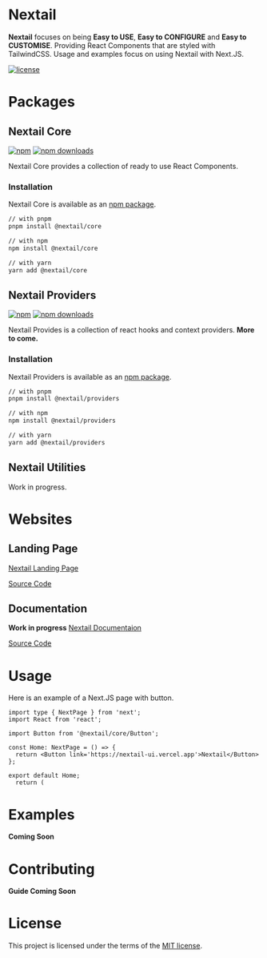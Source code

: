 # Nextail

**Nextail** focuses on being **Easy to USE**, **Easy to CONFIGURE** and **Easy to CUSTOMISE**.
Providing React Components that are styled with TailwindCSS.
Usage and examples focus on using Nextail with Next.JS.

[![license](https://img.shields.io/badge/license-MIT-blue.svg)](https://github.com/a-smiggle/nextail/blob/main/LICENSE)

# Packages
## Nextail Core
[![npm](https://img.shields.io/npm/v/@nextail/core)](https://www.npmjs.com/package/@nextail/core)
[![npm downloads](https://img.shields.io/npm/dw/@nextail/core)](https://www.npmjs.com/package/@nextail/core)

Nextail Core provides a collection of ready to use React Components.
### Installation
Nextail Core is available as an [npm package](https://www.npmjs.com/package/@nextail/core).

```sh
// with pnpm
pnpm install @nextail/core

// with npm
npm install @nextail/core

// with yarn
yarn add @nextail/core
```
## Nextail Providers
[![npm](https://img.shields.io/npm/v/@nextail/providers)](https://www.npmjs.com/package/@nextail/providers)
[![npm downloads](https://img.shields.io/npm/dw/@nextail/providers)](https://www.npmjs.com/package/@nextail/providers)

Nextail Provides is a collection of react hooks and context providers. **More to come.**
### Installation
Nextail Providers is available as an [npm package](https://www.npmjs.com/package/@nextail/providers).

```sh
// with pnpm
pnpm install @nextail/providers

// with npm
npm install @nextail/providers

// with yarn
yarn add @nextail/providers
```
## Nextail Utilities
Work in progress.
# Websites
## Landing Page

[Nextail Landing Page](https://nextail-ui.vercel.app)

[Source Code](/websites/landing-page/)

## Documentation

**Work in progress**
[Nextail Documentaion](https://nextail-docs.vercel.app)

[Source Code](/websites/docs/)
# Usage
Here is an example of a Next.JS page with button.

```tsx
import type { NextPage } from 'next';
import React from 'react';

import Button from '@nextail/core/Button';

const Home: NextPage = () => {
  return <Button link='https://nextail-ui.vercel.app'>Nextail</Button>
};

export default Home;
  return (
```
# Examples

**Coming Soon**

# Contributing

**Guide Coming Soon**

# License

This project is licensed under the terms of the
[MIT license](/LICENSE).